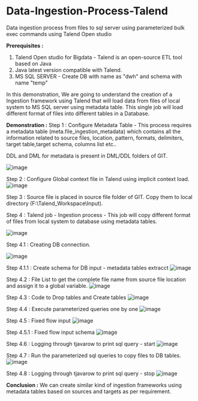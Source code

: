# Data-Ingestion-Process-Talend
Data ingestion process from files to sql server using parameterized bulk exec commands using Talend Open studio

**Prerequisites :**
1. Talend Open studio for Bigdata - Talend is an open-source ETL tool based on Java
2. Java latest version compatible with Talend.
3. MS SQL SERVER - Create DB with name as "dwh" and schema with name "temp"

In this demonstration, We are going to understand the creation of a Ingestion framework using Talend that will load data from files of local system to MS SQL server using metadata table. This single job will load different format of files into different tables in a Database. 

**Demonstration :**
Step 1 : Configure Metadata Table - This process requires a metadata table (meta.file_ingestion_metadata) which contains all the information related to source files, location, pattern, formats, delimiters, target table,target schema, columns list etc..

DDL and DML for metadata is present in DML/DDL folders of GIT.

![image](https://user-images.githubusercontent.com/102896115/161420001-0e580ea1-949c-4387-a138-d8374224f5d0.png)


Step 2 : Configure Global context file in Talend using implicit context load.
![image](https://user-images.githubusercontent.com/102896115/161420554-8988b9c9-a2e7-4f75-b83e-2d60047c5809.png)


Step 3 : Source file is placed in source file folder of GIT. Copy them to local directory (F:\Talend_Workspace\Input).

Step 4 : Talend job - Ingestion process - This job will copy different format of files from local system to database using metadata tables.

![image](https://user-images.githubusercontent.com/102896115/161420613-053ea2e0-01e9-4298-98e8-6d1dfdd8902e.png)

Step 4.1 : Creating DB connection.

![image](https://user-images.githubusercontent.com/102896115/161420803-3bf00a30-5565-43b0-a718-8dff306f6def.png)

Step 4.1.1 : Create schema for DB input - metadata tables extracct
![image](https://user-images.githubusercontent.com/102896115/161420965-5f0b4d5f-79c5-45e2-862f-1ea7e167adec.png)

Step 4.2 : File List to get the complete file name from source file location and assign it to a global variable.
![image](https://user-images.githubusercontent.com/102896115/161420833-c87cb3d9-ddcd-454b-8e97-42c714f97160.png)

Step 4.3 : Code to Drop tables and Create tables
![image](https://user-images.githubusercontent.com/102896115/161420862-7adbc6b4-6fc0-44c5-8e33-276dba1a9e73.png)

Step 4.4 : Execute parameterized queries one by one
![image](https://user-images.githubusercontent.com/102896115/161420877-7eb68e87-ee9e-4344-aaf5-3fa770486e2e.png)

Step 4.5 : Fixed flow input
![image](https://user-images.githubusercontent.com/102896115/161420894-e412e2d1-fd59-4dd2-a5f7-d3474553dcff.png)

Step 4.5.1 : Fixed flow input schema
![image](https://user-images.githubusercontent.com/102896115/161421472-1f55fbf2-da31-42bb-b841-39b51221c019.png)

Step 4.6 : Logging through tjavarow to print sql query - start
![image](https://user-images.githubusercontent.com/102896115/161420907-645dfdd3-6dae-48fb-a215-123fd94af5ab.png)

Step 4.7 : Run the parameterized sql queries to copy files to DB tables.
![image](https://user-images.githubusercontent.com/102896115/161420920-fbaa3f63-ee46-4240-8057-d900345e2f8d.png)

Step 4.8 : Logging through tjavarow to print sql query - stop
![image](https://user-images.githubusercontent.com/102896115/161420932-4ed2557f-1bf4-4eea-be01-c60276240499.png)


**Conclusion :**
We can create similar kind of ingestion frameworks using metadata tables based on sources and targets as per requirement. 


